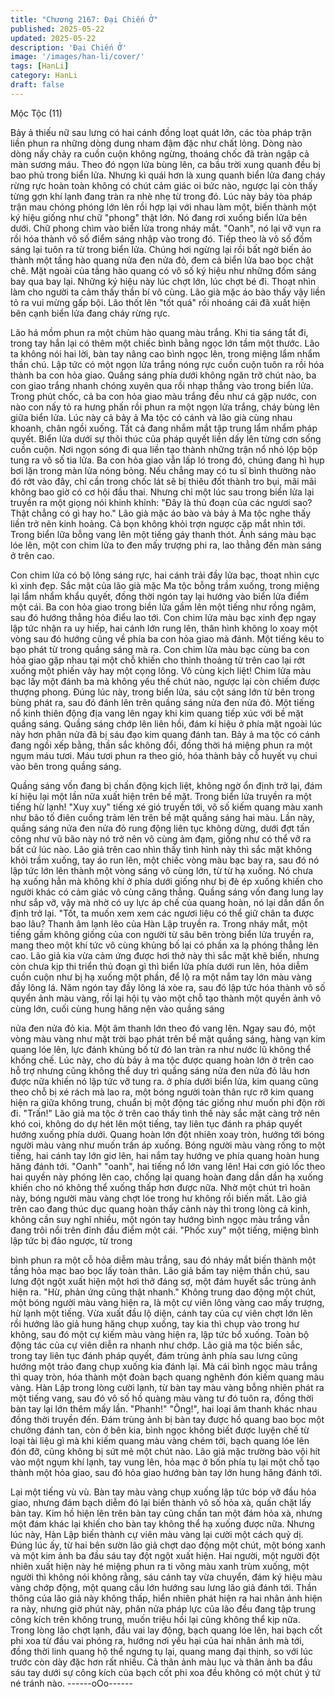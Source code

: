 ```yaml
---
title: "Chương 2167: Đại Chiến Ở"
published: 2025-05-22
updated: 2025-05-22
description: 'Đại Chiến Ở'
image: '/images/han-li/cover/'
tags: [HanLi]
category: HanLi
draft: false
---
```


Mộc Tộc (11)

Bảy ả thiếu nữ sau lưng có hai cánh đồng loạt quát lớn, các tòa
pháp trận liền phun ra những dòng dung nham đậm đặc như chất
lỏng.
Dòng nào dòng nấy chảy ra cuồn cuộn không ngừng, thoáng chốc
đã tràn ngập cả màn sương máu. Theo đó ngọn lửa bùng lên, ca
bầu trời xung quanh đều bị bao phủ trong biển lửa.
Nhưng kì quái hơn là xung quanh biển lửa đang cháy rừng rực
hoàn toàn không có chút cảm giác oi bức nào, ngược lại còn thấy
từng gợn khí lạnh đang tràn ra nhè nhẹ từ trong đó.
Lúc này bảy tòa pháp trận mau chóng phóng lớn lên rồi hợp lại
với nhau làm một, biến thành một ký hiệu giống như chữ "phong"
thật lớn. Nó đang rơi xuống biển lửa bên dưới.
Chữ phong chìm vào biển lửa trong nháy mắt. "Oanh", nó lại vỡ
vụn ra rồi hóa thành vô số điểm sáng nhập vào trong đó.
Tiếp theo là vô số đốm sáng lại tuôn ra từ trong biển lửa. Chúng
hơi ngừng lại rồi bất ngờ biến ảo thành một tầng hào quang nửa
đen nửa đỏ, đem cả biển lửa bao bọc chặt chẽ.
Mặt ngoài của tầng hào quang có vô số ký hiệu như những đốm
sáng bay qua bay lại. Những ký hiệu này lúc chợt lớn, lúc chợt bé
đi. Thoạt nhìn làm cho người ta cảm thấy thần bí vô cùng.
Lão già mặc áo bào thấy vậy liền tỏ ra vui mừng gấp bội. Lão thốt
lên "tốt quá" rồi nhoáng cái đã xuất hiện bên cạnh biển lửa đang
cháy rừng rực.

Lão há mồm phun ra một chùm hào quang màu trắng. Khi tia
sáng tắt đi, trong tay hắn lại có thêm một chiếc bình bằng ngọc
lớn tầm một thước.
Lão ta không nói hai lời, bàn tay nâng cao bình ngọc lên, trong
miệng lẩm nhẩm thần chú.
Lập tức có một ngọn lửa trắng nóng rực cuồn cuộn tuôn ra rồi hóa
thành ba con hỏa giao. Quầng sáng phía dưới không ngăn trở
chút nào, ba con giao trắng nhanh chóng xuyên qua rồi nhạp
thẳng vào trong biển lửa.
Trong phút chốc, cả ba con hỏa giao màu trắng đều như cá gặp
nước, con nào con nấy tỏ ra hưng phấn rồi phun ra một ngọn lửa
trắng, cháy bùng lên giữa biển lửa.
Lúc này cả bảy ả Ma tộc có cánh và lão già cùng nhau khoanh,
chân ngồi xuống. Tất cả đang nhắm mắt tập trung lẩm nhẩm pháp
quyết.
Biển lửa dưới sự thôi thúc của pháp quyết liền dấy lên từng cơn
sống cuồn cuộn. Nơi ngọn sóng đi qua liền tạo thành những trận
nổ nhỏ lộp bộp tung ra vô số tia lửa. Ba con hỏa giao vẫn lấp ló
trong đó, chúng đang hì hụp bơi lặn trong màn lửa nóng bỏng.
Nếu chẳng may có tu sĩ bình thường nào đó rớt vào đây, chỉ cần
trong chốc lát sẽ bị thiêu đốt thành tro bụi, mãi mãi không bao giờ
có cơ hội đầu thai.
Nhưng chỉ một lúc sau trong biển lửa lại truyền ra một giọng nói
khinh khỉnh:
"Đây là thủ đoạn của các ngươi sao? Thật chẳng có gì hay ho."
Lão già mặc áo bào và bảy ả Ma tộc nghe thấy liền trở nên kinh
hoảng. Cả bọn không khỏi trợn ngược cặp mắt nhìn tới.
Trong biển lữa bỗng vang lên một tiếng gáy thanh thót. Ánh sáng
màu bạc lóe lên, một con chim lửa to đen mấy trượng phi ra, lao
thẳng đến màn sáng ở trên cao.

Con chim lửa có bộ lông sáng rực, hai cánh trải đầy lửa bạc, thoạt
nhìn cực kì xinh đẹp.
Sắc mặt của lão già mặc Ma tộc bỗng trầm xuống, trong miệng lại
lẩm nhẩm khẩu quyết, đồng thời ngón tay lại hướng vào biển lửa
điểm một cái.
Ba con hỏa giao trong biền lửa gầm lên một tiếng như rồng ngâm,
sau đó hướng thẳng hỏa điểu lao tới.
Con chim lửa màu bạc xinh đẹp ngay lập tức nhận ra uy hiếp, hai
cánh lớn rung lên, thân hình không lo xoay một vòng sau đó
hướng cũng về phía ba con hỏa giao mà đánh.
Một tiếng kêu to bạo phát từ trong quầng sáng mà ra.
Con chim lửa màu bạc cùng ba con hỏa giao gặp nhau tại một
chỗ khiến cho thỉnh thoảng từ trên cao lại rớt xuống một phiến
vảy hay một cọng lông.
Vô cùng kịch liệt!
Chim lửa màu bạc lấy một đánh ba mà không yếu thế chút nào,
ngược lại còn chiếm được thượng phong.
Đúng lúc này, trong biển lửa, sáu cột sáng lớn từ bên trong bùng
phát ra, sau đó đánh lên trên quầng sáng nửa đen nửa đỏ.
Một tiếng nổ kinh thiên động địa vang lên ngay khi kim quang tiếp
xúc với bề mặt quầng sáng.
Quầng sáng chớp lên liên hồi, đám kí hiệu ở phía mặt ngoài lúc
này hơn phân nửa đã bị sáu đạo kim quang đánh tan.
Bảy ả ma tộc có cánh đang ngồi xếp bằng, thần sắc không đổi,
đồng thời há miệng phun ra một ngụm máu tươi.
Máu tươi phun ra theo gió, hóa thành bảy cỗ huyết vụ chui vào
bên trong quầng sáng.

Quầng sáng vốn đang bị chấn động kịch liệt, không ngờ ổn định
trở lại, đám kí hiệu lại một lần nữa xuất hiện trên bề mặt.
Trong biển lửa truyền ra một tiếng hừ lạnh!
"Xuy xuy" tiếng xé gió truyền tới, vô số kiếm quang màu xanh như
bão tố điên cuồng trảm lên trên bề mặt quầng sáng hai màu.
Lần này, quầng sáng nửa đen nửa đỏ rung động liên tục không
dừng, dưới đợt tấn công như vũ bão này nó trở nên vô cùng ảm
đạm, giống như có thể vỡ ra bất cứ lúc nào.
Lão giả trên cao nhìn thấy tình hình này thì sắc mặt không khỏi
trầm xuống, tay áo run lên, một chiếc vòng màu bạc bay ra, sau
đó nó lập tức lớn lên thành một vòng sáng vô cùng lớn, từ từ hạ
xuống.
Nó chưa hạ xuống hẳn mà không khí ở phía dưới giống như bị đè
ép xuống khiến cho người khác có cảm giác vô cùng căng thẳng.
Quầng sáng vốn đang lung lay như sắp vỡ, vậy mà nhờ có uy lực
áp chế của quang hoàn, nó lại dần dần ổn định trở lại.
"Tốt, ta muốn xem xem các ngươi liệu có thể giữ chân ta được
bao lâu?
Thanh âm lạnh lẽo của Hàn Lập truyền ra. Trong nháy mắt, một
tiếng gầm không giống của con người từ sâu bên tròng biển lửa
truyền ra, mang theo một khí tức vô cùng khủng bố lại có phần xa
lạ phóng thẳng lên cao.
Lão giả kia vừa cảm ứng được hơi thở này thì sắc mặt khẽ biến,
nhưng còn chưa kịp thi triển thủ đoạn gì thì biển lửa phía dưới run
lên, hỏa diễm cuồn cuộn như bị hạ xuống một phần, để lộ ra một
nắm tay lớn màu vàng đầy lông lá.
Năm ngón tay đầy lông lá xòe ra, sau đó lập tức hóa thành vô số
quyển ảnh màu vàng, rồi lại hội tụ vào một chỗ tạo thành một
quyền ảnh vô cùng lớn, cuối cùng hung hăng nện vào quầng sáng

nửa đen nửa đỏ kia. Một âm thanh lớn theo đó vang lên.
Ngay sau đó, một vòng màu vàng như mặt trời bạo phát trên bề
mặt quầng sáng, hàng vạn kim quang lóe lên, lực đánh khủng bố
từ đó lan tràn ra như nước lũ không thể khống chế.
Lúc này, cho dù bảy ả ma tộc được quang hoàn lớn ở trên cao hỗ
trợ nhưng cũng không thể duy trì quầng sáng nửa đen nửa đỏ lâu
hơn được nữa khiến nó lập tức vỡ tung ra.
ở phía dưới biển lửa, kim quang cũng theo chỗ bị xé rách mà lao
ra, một bóng người toàn thân rực rỡ kim quang hiện ra giữa không
trung, chuẩn bị một động tác giống như muốn phi độn rời đi.
"Trấn!"
Lão giả ma tộc ở trên cao thấy tình thế này sắc mặt càng trở nên
khó coi, không do dự hét lên một tiếng, tay liên tục đánh ra pháp
quyết hướng xuống phía dưới.
Quang hoàn lớn đột nhiên xoay tròn, hướng tới bóng người màu
vàng như muốn trấn áp xuống.
Bóng người màu vàng rống to một tiếng, hai cánh tay lớn giơ lên,
hai nắm tay hướng ve phía quang hoàn hung hăng đánh tới.
"Oanh" "oanh", hai tiếng nổ lớn vang lên!
Hai cơn gió lốc theo hai quyền này phóng lên cao, chống lại
quang hoàn đang dần dần hạ xuống khiến cho nó không thể
xuống thấp hơn được nữa.
Nhờ một chút trì hoãn này, bóng người màu vàng chợt lóe trong
hư không rồi biến mất.
Lão giả trên cao đang thúc dục quang hoàn thấy cảnh này thì
trong lòng cả kinh, không cần suy nghĩ nhiều, một ngón tay hướng
bình ngọc màu trắng vẫn đang trôi nổi trên đỉnh đầu điểm một cái.
"Phốc xuy" một tiếng, miệng bình lập tức bị đảo ngược, từ trong

bình phun ra một cỗ hỏa diễm màu trắng, sau đó nháy mắt biến
thành một tầng hỏa mạc bao bọc lấy toàn thân.
Lão giả bấm tay niệm thần chú, sau lưng đột ngột xuất hiện một
hơi thở đáng sợ, một đám huyết sắc trùng ảnh hiện ra.
"Hừ, phản ứng cũng thật nhanh."
Không trung dao động một chút, một bóng người màu vàng hiện
ra, là một cự viên lông vàng cao mấy trượng, hừ lạnh một tiếng.
Vừa xuất đầu lộ diện, cánh tay của cự viên chợt lớn lên rồi hướng
lão giả hung hăng chụp xuống, tay kia thì chụp vào trong hư
không, sau đó một cự kiếm màu vàng hiện ra, lập tức bổ xuống.
Toàn bộ động tác của cự viên diễn ra nhanh như chớp.
Lão giả ma tộc biến sắc, trong tay liên tục đánh pháp quyết, đám
trùng ảnh phía sau lưng cũng hướng một trảo đang chụp xuống
kia đánh lại.
Mà cái bình ngọc màu trắng thì quay tròn, hóa thành một đoàn
bạch quang nghênh đón kiếm quang màu vàng.
Hàn Lập trong lòng cười lạnh, từ bàn tay màu vàng bỗng nhiên
phát ra một tiếng vang, sau đó vô số hồ quàng màu vàng tư đó
tuôn ra, đồng thời bàn tay lại lớn thêm mấy lần.
"Phanh!" "Ông!", hai loại âm thanh khác nhau đồng thời truyền
đến.
Đám trùng ảnh bị bàn tay được hồ quang bao bọc một chưởng
đánh tan, còn ở bên kia, bình ngọc không biết được luyện chế từ
loại tài liệu gì mà khi kiếm quang màu vàng chém tới, bạch quang
lóe lên đón đỡ, cũng không bị sứt mẻ một chút nào.
Lão giả mặc trường bào vội hít vào một ngụm khí lạnh, tay vung
lên, hỏa mạc ở bốn phía tụ lại một chỗ tạo thành một hỏa giao,
sau đó hỏa giao hướng bàn tay lớn hung hăng đánh tới.

Lại một tiếng vù vù.
Bàn tay màu vàng chụp xuống lập tức bóp vỡ đầu hỏa giao,
nhưng đám bạch diễm đó lại biến thành vô số hỏa xà, quấn chặt
lấy bàn tay.
Kim hồ hiện lên trên bàn tay cũng chấn tan một đám hỏa xà,
nhưng một đám khác lại khiến cho bàn tay không thể hạ xuống
được nữa.
Nhưng lúc này, Hàn Lập biến thành cự viên màu vàng lại cười
một cách quỷ dị.
Đúng lúc ấy, từ hai bên sườn lão giả chợt dao động một chút, một
bóng xanh và một kim ảnh ba đầu sáu tay đột ngột xuất hiện.
Hai người, một người đột nhiên xuất hiện này hé miệng phun ra ti
võng màu xanh trùm xuống, một người thì không nói không rằng,
sáu cánh tay vừa chuyển, đám ký hiệu màu vàng chớp động, một
quang cầu lớn hướng sau lưng lão giả đánh tới.
Thần thông của lão giả này không thấp, hiển nhiên phát hiện ra
hai nhân ảnh hiện ra này, nhưng giờ phút này, phân nửa pháp lực
của lão đều đang tập trung công kích trên không trung, muốn triệu
hồi lại cũng không thể kịp nữa. Trong lòng lão chợt lạnh, đầu vai
lay động, bạch quang lóe lên, hai bạch cốt phi xoa từ đầu vai
phóng ra, hướng nơi yếu hại của hai nhân ảnh mà tới, đồng thời
linh quang hộ thể ngưng tụ lại, quang mang đại thịnh, so với lúc
trước còn dày đặc hơn rất nhiều.
Cả thân ảnh màu lục và thân ảnh ba đầu sáu tay dưới sự công
kích của bạch cốt phi xoa đều không có một chút ý tứ né tránh
nào.
------oOo------
